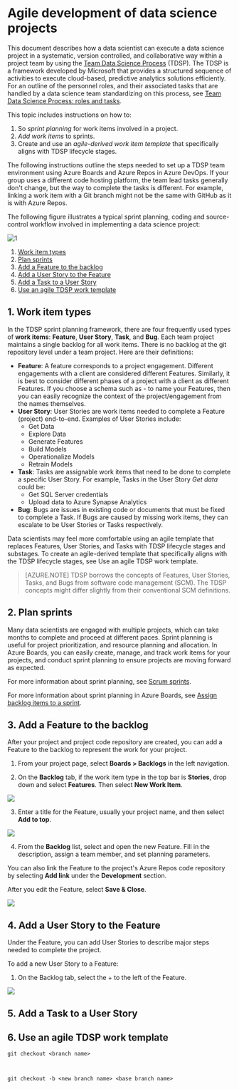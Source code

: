 <properties
	pageTitle="Agile development of data science projects"
	description="How a data scientist can execute a data science project in a systematic, version controlled, and collaborative way within a project team."  
	services="machine-learning"
	documentationCenter=""
	authors="bradsev"
	manager="jhubbard"
	editor="cgronlun" />

<tags
	ms.service="machine-learning"
	ms.workload="data-services"
	ms.tgt_pltfrm="na"
	ms.devlang="na"
	ms.topic="article"
	ms.date="09/21/2016"
	ms.author="bradsev;hangzh;"/>


# Agile development of data science projects

This document describes how a data scientist can execute a data science project in a systematic, version controlled, and collaborative way within a project team by using the [Team Data Science Process](README.md) (TDSP). The TDSP is a framework developed by Microsoft that provides a structured sequence of activities to execute cloud-based, predictive analytics solutions efficiently. For an outline of the personnel roles, and their associated tasks that are handled by a data science team standardizing on this process, see [Team Data Science Process: roles and tasks](roles-tasks.md). 

This topic includes instructions on how to: 

1. So *sprint planning* for work items involved in a project. 
2. *Add work items* to sprints.
3. Create and use an *agile-derived work item template* that specifically aligns with TDSP lifecycle stages.


The following instructions outline the steps needed to set up a TDSP team environment using Azure Boards and Azure Repos in Azure DevOps.
If your group uses a different code hosting platform, the team lead tasks generally don't change, but the way to complete the tasks is different. For example, linking a work item with a Git branch might not be the same with GitHub as it is with Azure Repos.

The following figure illustrates a typical sprint planning, coding and source-control workflow involved in implementing a data science project:

![1](./media/project-execution/project-execution-1-project-execute.png)


1. [Work item types](#WorkItems-1)
2. [Plan sprints](#PlanSprints-2)
3. [Add a Feature to the backlog](#AddFeature-3)
4. [Add a User Story to the Feature](#AddStoryunderfeature-4)
5. [Add a Task to a User Story](#AddTaskunderstory-5)
6. [Use an agile TDSP work template](#Linkaworkitemwithagitbranch-6)

##  1. <a name='WorkItems-1'></a>Work item types

In the TDSP sprint planning framework, there are four frequently used types of **work items**: **Feature**, **User Story**, **Task**, and **Bug**. Each team project maintains a single backlog for all work items. There is no backlog at the git repository level under a team project. Here are their definitions:

- **Feature**: A feature corresponds to a project engagement. Different engagements with a client are considered different Features. Similarly, it is best to consider different phases of a project with a client as different Features. If you choose a schema such as *<ClientName>-<EngagementName>* to name your Features, then you can easily recognize the context of the project/engagement from the names themselves.
- **User Story**: User Stories are work items needed to complete a Feature (project) end-to-end. Examples of User Stories include: 
	- Get Data 
	- Explore Data 
	- Generate Features
	- Build Models
	- Operationalize Models 
	- Retrain Models
- **Task**: Tasks are assignable work items that need to be done to complete a specific User Story. For example, Tasks in the User Story *Get data* could be:
	-  Get SQL Server credentials
	-  Upload data to Azure Synapse Analytics 
- **Bug**: Bugs are issues in existing code or documents that must be fixed to complete a Task. If Bugs are caused by missing work items, they can escalate to be User Stories or Tasks respectively. 
	
Data scientists may feel more comfortable using an agile template that replaces Features, User Stories, and Tasks with TDSP lifecycle stages and substages. To create an agile-derived template that specifically aligns with the TDSP lifecycle stages, see Use an agile TDSP work template.

>[AZURE.NOTE] TDSP borrows the concepts of Features, User Stories, Tasks, and Bugs from software code management (SCM). The TDSP concepts might differ slightly from their conventional SCM definitions.

##  2. <a name='PlanSprints-2'></a>Plan sprints

Many data scientists are engaged with multiple projects, which can take months to complete and proceed at different paces. Sprint planning is useful for project prioritization, and resource planning and allocation. In Azure Boards, you can easily create, manage, and track work items for your projects, and conduct sprint planning to ensure projects are moving forward as expected. 

For more information about sprint planning, see [Scrum sprints](https://en.wikipedia.org/wiki/Scrum_(software_development)#Sprint).

For more information about sprint planning in Azure Boards, see [Assign backlog items to a sprint](https://docs.microsoft.com/en-us/azure/devops/boards/sprints/assign-work-sprint).


##  3. <a name='AddFeature-3'></a>Add a Feature to the backlog

After your project and project code repository are created, you can add a Feature to the backlog to represent the work for your project.

1. From your project page, select **Boards > Backlogs** in the left navigation.

2. On the **Backlog** tab, if the work item type in the top bar is **Stories**, drop down and select **Features**. Then select **New Work Item**.

![](https://docs.microsoft.com/en-us/azure/machine-learning/team-data-science-process/media/agile-development/2-sprint-team-overview.png)

3. Enter a title for the Feature, usually your project name, and then select **Add to top**.

![](https://docs.microsoft.com/en-us/azure/machine-learning/team-data-science-process/media/agile-development/3-sprint-team-add-work.png)

4. From the **Backlog** list, select and open the new Feature. Fill in the description, assign a team member, and set planning parameters.

You can also link the Feature to the project's Azure Repos code repository by selecting **Add link** under the **Development** section.

After you edit the Feature, select **Save & Close**.

![](https://docs.microsoft.com/en-us/azure/machine-learning/team-data-science-process/media/agile-development/3a-add-link-repo.png)

##  4. <a name='AddStoryunderfeature-4'></a>Add a User Story to the Feature

Under the Feature, you can add User Stories to describe major steps needed to complete the project.

To add a new User Story to a Feature:

1. On the Backlog tab, select the + to the left of the Feature.

![](https://docs.microsoft.com/en-us/azure/machine-learning/team-data-science-process/media/agile-development/4-sprint-add-story.png)



##  5. <a name='AddTaskunderstory-5'></a>Add a Task to a User Story




##  6. <a name='Linkaworkitemwithagitbranch-6'></a>Use an agile TDSP work template



	git checkout <branch name>


	
	git checkout -b <new branch name> <base branch name>

 
